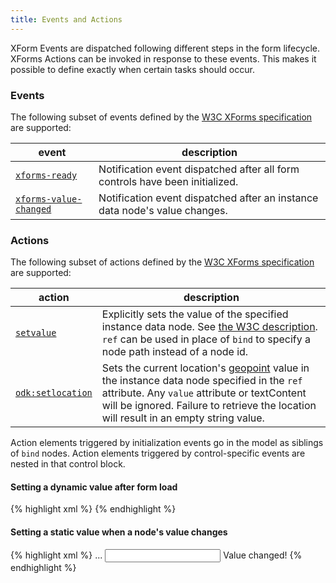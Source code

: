 ```yaml
---
title: Events and Actions
---
```


XForm Events are dispatched following different steps in the form lifecycle. XForms Actions can be invoked in response to these events. This makes it possible to define exactly when certain tasks should occur.

### Events

The following subset of events defined by the [W3C XForms specification](https://www.w3.org/TR/xforms/#rpm-events) are supported:

| event                     | description |
| --------------------------| ----------- |
| <a id="event:xforms-ready" href="#event:xforms-ready">`xforms-ready`</a>            | Notification event dispatched after all form controls have been initialized. |
| <a id="event:xforms-value-changed" href="#event:xforms-value-changed">`xforms-value-changed`</a>    | Notification event dispatched after an instance data node's value changes. |

### Actions
The following subset of actions defined by the [W3C XForms specification](https://www.w3.org/TR/2003/REC-xforms-20031014/slice10.html#id2634509) are supported:

| action                    | description |
| --------------------------| ----------- |
| <a id="action:setvalue" href="#action:setvalue">`setvalue`</a>  | Explicitly sets the value of the specified instance data node. See [the W3C description](https://www.w3.org/TR/2003/REC-xforms-20031014/slice10.html#action-setvalue). `ref` can be used in place of `bind` to specify a node path instead of a node id. |
| <a id="action:setlocation" href="#action:setlocation">`odk:setlocation`</a>  | Sets the current location's [geopoint](#data-types) value in the instance data node specified in the `ref` attribute. Any `value` attribute or textContent will be ignored. Failure to retrieve the location will result in an empty string value. |

Action elements triggered by initialization events go in the model as siblings of `bind` nodes. Action elements triggered by control-specific events are nested in that control block. 

#### Setting a dynamic value after form load

{% highlight xml %}
<bind nodeset="/data/now" type="dateTime"/>
<setvalue event="xforms-ready" ref="/data/now" value="now()" />
{% endhighlight %}

#### Setting a static value when a node's value changes

{% highlight xml %}
<bind nodeset="/data/my_text" type="string" />
<bind nodeset="/data/my_text_changed" type="string" />
...
<input ref="/data/my_text">
    <setvalue event="xforms-value-changed" ref="/data/my_text_changed">Value changed!</setvalue>
</input>
{% endhighlight %}


